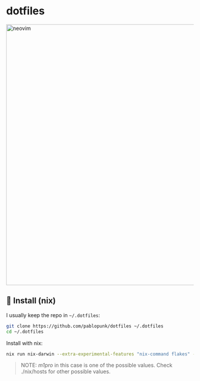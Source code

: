 # dotfiles

<img
  src="https://github.com/pablopunk/dotfiles/assets/4324982/d5badddc-5bc7-48dc-aaa4-061d4755826b"
  alt="neovim"
  width="700px" />

## 🚀 Install (nix)

I usually keep the repo in `~/.dotfiles`:

```bash
git clone https://github.com/pablopunk/dotfiles ~/.dotfiles
cd ~/.dotfiles
```

Install with nix:

```bash
nix run nix-darwin --extra-experimental-features "nix-command flakes" -- switch --flake ~/.dotfiles#m1pro
```

> NOTE: _m1pro_ in this case is one of the possible values. Check ./nix/hosts for other possible values.
